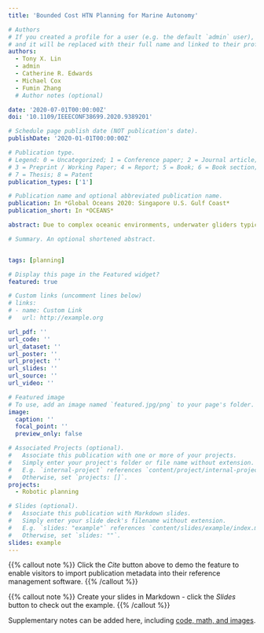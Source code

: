 ```yaml
---
title: 'Bounded Cost HTN Planning for Marine Autonomy'

# Authors
# If you created a profile for a user (e.g. the default `admin` user), write the username (folder name) here
# and it will be replaced with their full name and linked to their profile.
authors:
  - Tony X. Lin
  - admin
  - Catherine R. Edwards
  - Michael Cox
  - Fumin Zhang
  # Author notes (optional)

date: '2020-07-01T00:00:00Z'
doi: '10.1109/IEEECONF38699.2020.9389201'

# Schedule page publish date (NOT publication's date).
publishDate: '2020-01-01T00:00:00Z'

# Publication type.
# Legend: 0 = Uncategorized; 1 = Conference paper; 2 = Journal article;
# 3 = Preprint / Working Paper; 4 = Report; 5 = Book; 6 = Book section;
# 7 = Thesis; 8 = Patent
publication_types: ['1']

# Publication name and optional abbreviated publication name.
publication: In *Global Oceans 2020: Singapore U.S. Gulf Coast*
publication_short: In *OCEANS*

abstract: Due to complex oceanic environments, underwater gliders typically must satisfy a variety of environmental conditions in order to complete high level objectives. Underwater navigation, for example, requires that a glider must periodically surface and re-localize in order to ensure adequate progress is being made. Such conditions may be directly encoded in Hierarchical Task Network (HTN) planners to ensure that glider actions are valid over the execution of a plan. However, HTN planners may not be able to find good solutions when actions have uncertain costs, such as when a glider is disturbed by a flow field. We propose a bounded cost HTN planner that leverages a modified potential search method in order to find good navigation plans that satisfy user-defined constraints. Simulation results are presented to validate the approach.

# Summary. An optional shortened abstract.


tags: [planning]

# Display this page in the Featured widget?
featured: true

# Custom links (uncomment lines below)
# links:
# - name: Custom Link
#   url: http://example.org

url_pdf: ''
url_code: ''
url_dataset: ''
url_poster: ''
url_project: ''
url_slides: ''
url_source: ''
url_video: ''

# Featured image
# To use, add an image named `featured.jpg/png` to your page's folder.
image:
  caption: ''
  focal_point: ''
  preview_only: false

# Associated Projects (optional).
#   Associate this publication with one or more of your projects.
#   Simply enter your project's folder or file name without extension.
#   E.g. `internal-project` references `content/project/internal-project/index.md`.
#   Otherwise, set `projects: []`.
projects:
  - Robotic planning

# Slides (optional).
#   Associate this publication with Markdown slides.
#   Simply enter your slide deck's filename without extension.
#   E.g. `slides: "example"` references `content/slides/example/index.md`.
#   Otherwise, set `slides: ""`.
slides: example
---
```


{{% callout note %}}
Click the _Cite_ button above to demo the feature to enable visitors to import publication metadata into their reference management software.
{{% /callout %}}

{{% callout note %}}
Create your slides in Markdown - click the _Slides_ button to check out the example.
{{% /callout %}}

Supplementary notes can be added here, including [code, math, and images](https://wowchemy.com/docs/writing-markdown-latex/).
